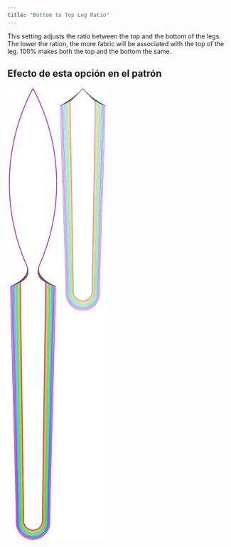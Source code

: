 ```yaml
---
title: "Bottom to Top Leg Ratio"
---
```


This setting adjusts the ratio between the top and the bottom of the legs. The lower the ration, the more fabric will be associated with the top of the leg. 100% makes both the top and the bottom the same.

## Efecto de esta opción en el patrón

![Esta imagen muestra el efecto de esta opción al superponer varias variantes que tienen un valor diferente para esta opción](octoplushy_bottomtoplegratio_sample.svg "Efecto de esta opción en el patrón")
